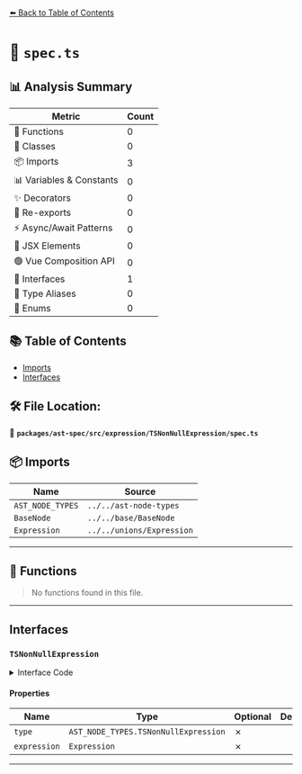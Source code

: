 [⬅️ Back to Table of Contents](../../../../../index.md)

# 📄 `spec.ts`

## 📊 Analysis Summary

| Metric | Count |
|--------|-------|
| 🔧 Functions | 0 |
| 🧱 Classes | 0 |
| 📦 Imports | 3 |
| 📊 Variables & Constants | 0 |
| ✨ Decorators | 0 |
| 🔄 Re-exports | 0 |
| ⚡ Async/Await Patterns | 0 |
| 💠 JSX Elements | 0 |
| 🟢 Vue Composition API | 0 |
| 📐 Interfaces | 1 |
| 📑 Type Aliases | 0 |
| 🎯 Enums | 0 |

## 📚 Table of Contents

- [Imports](#imports)
- [Interfaces](#interfaces)

## 🛠️ File Location:
📂 **`packages/ast-spec/src/expression/TSNonNullExpression/spec.ts`**

## 📦 Imports

| Name | Source |
|------|--------|
| `AST_NODE_TYPES` | `../../ast-node-types` |
| `BaseNode` | `../../base/BaseNode` |
| `Expression` | `../../unions/Expression` |


---

## 🔧 Functions

> No functions found in this file.


---

## Interfaces

### `TSNonNullExpression`

<details><summary>Interface Code</summary>

```ts
export interface TSNonNullExpression extends BaseNode {
  type: AST_NODE_TYPES.TSNonNullExpression;
  expression: Expression;
}
```
</details>

#### Properties

| Name | Type | Optional | Description |
|------|------|----------|-------------|
| `type` | `AST_NODE_TYPES.TSNonNullExpression` | ✗ |  |
| `expression` | `Expression` | ✗ |  |


---